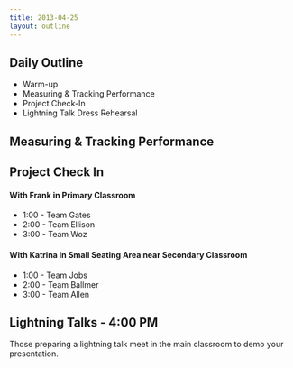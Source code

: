 ```yaml
---
title: 2013-04-25
layout: outline
---
```


## Daily Outline

* Warm-up
* Measuring & Tracking Performance
* Project Check-In
* Lightning Talk Dress Rehearsal

## Measuring & Tracking Performance

## Project Check In

#### With Frank in Primary Classroom

* 1:00 - Team Gates
* 2:00 - Team Ellison
* 3:00 - Team Woz

#### With Katrina in Small Seating Area near Secondary Classroom

* 1:00 - Team Jobs
* 2:00 - Team Ballmer
* 3:00 - Team Allen

## Lightning Talks - 4:00 PM

Those preparing a lightning talk meet in the main classroom
to demo your presentation.

